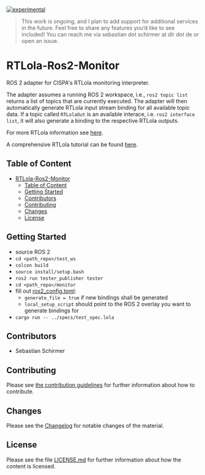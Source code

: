<!--
SPDX-FileCopyrightText: 2023 German Aerospace Center (DLR)

SPDX-License-Identifier: CC-BY-NC-ND-4.0
-->

[![experimental](http://badges.github.io/stability-badges/dist/experimental.svg)](http://github.com/badges/stability-badges)

> This work is ongoing, and I plan to add support for additional services in the future. Feel free to share any features you’d like to see included! You can reach me via sebastian dot schirmer at dlr dot de or open an issue.
# RTLola-Ros2-Monitor

ROS 2 adapter for CISPA's RTLola monitoring interpreter.

The adapter assumes a running ROS 2 workspace, i.e., `ros2 topic list` returns a list of topics that are currently executed. The adapter will then automatically generate RTLola input stream binding for all available topic data. If a topic called `RTLolaOut` is an available interace, i.e. `ros2 interface list`, it will also generate a binding to the respective RTLola outputs. 

For more RTLola information see [here](https://rtlola.cispa.de/).

A comprehensive RTLola tutorial can be found [here](https://rtlola.cispa.de/playground/tutorial).

## Table of Content
- [RTLola-Ros2-Monitor](#rtlola-ros2-monitor)
  - [Table of Content](#table-of-content)
  - [Getting Started](#getting-started)
  - [Contributors](#contributors)
  - [Contributing](#contributing)
  - [Changes](#changes)
  - [License](#license)



## Getting Started
- source ROS 2 
- `cd <path_repo>/test_ws`
- `colcon build`
- `source install/setup.bash`
- `ros2 run tester_publisher tester`
- `cd <path_repo>/monitor`
- fill out [ros2_config.toml](monitor/ros2_config.toml):
  - `generate_file = true` if new bindings shall be generated
  - `local_setup_script` should point to the ROS 2 overlay you want to generate bindings for
- `cargo run -- ../specs/test_spec.lola`


## Contributors
- Sebastian Schirmer
  
## Contributing

Please see [the contribution guidelines](CONTRIBUTING.md) for further information about how to contribute.

## Changes

Please see the [Changelog](CHANGELOG.md) for notable changes of the material.

## License

Please see the file [LICENSE.md](LICENSE.md) for further information about how the content is licensed.
